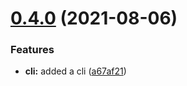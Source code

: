 # [0.4.0](https://github.com/xmarcos/enchinito/compare/v0.3.0...v0.4.0) (2021-08-06)


### Features

* **cli:** added a cli ([a67af21](https://github.com/xmarcos/enchinito/commit/a67af2147cdfb0ec1d02d44bda3b6d4ad1c29eb4))
